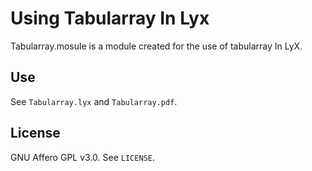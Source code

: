 # Using Tabularray In Lyx
Tabularray.mosule is a module created for the use of tabularray In LyX.

## Use

See `Tabularray.lyx` and `Tabularray.pdf`.

## License

GNU Affero GPL v3.0. See `LICENSE`.
